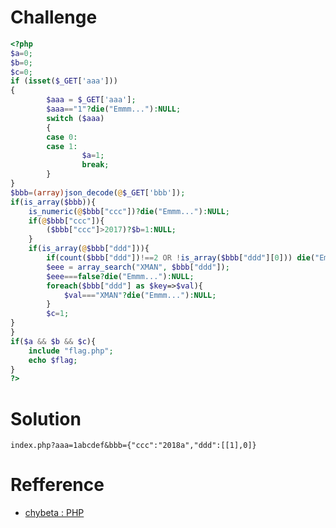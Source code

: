 # Challenge
```php
<?php
$a=0;
$b=0;
$c=0;
if (isset($_GET['aaa']))
{
        $aaa = $_GET['aaa'];
		$aaa=="1"?die("Emmm..."):NULL;
        switch ($aaa)
        {
        case 0:
        case 1:
                $a=1;
                break;
        }
}
$bbb=(array)json_decode(@$_GET['bbb']);
if(is_array($bbb)){
    is_numeric(@$bbb["ccc"])?die("Emmm..."):NULL;
    if(@$bbb["ccc"]){
        ($bbb["ccc"]>2017)?$b=1:NULL;
    }
	if(is_array(@$bbb["ddd"])){
        if(count($bbb["ddd"])!==2 OR !is_array($bbb["ddd"][0])) die("Emmm...");
        $eee = array_search("XMAN", $bbb["ddd"]);
        $eee===false?die("Emmm..."):NULL;
        foreach($bbb["ddd"] as $key=>$val){
            $val==="XMAN"?die("Emmm..."):NULL;
        }
        $c=1;
}
}
if($a && $b && $c){
    include "flag.php";
    echo $flag;
}
?>
```

# Solution
```
index.php?aaa=1abcdef&bbb={"ccc":"2018a","ddd":[[1],0]}
```

# Refference
+ [chybeta : PHP](https://chybeta.github.io/2017/07/16/XMAN%E9%80%89%E6%8B%94%E8%B5%9B-2017-web-writeup/#PHP)